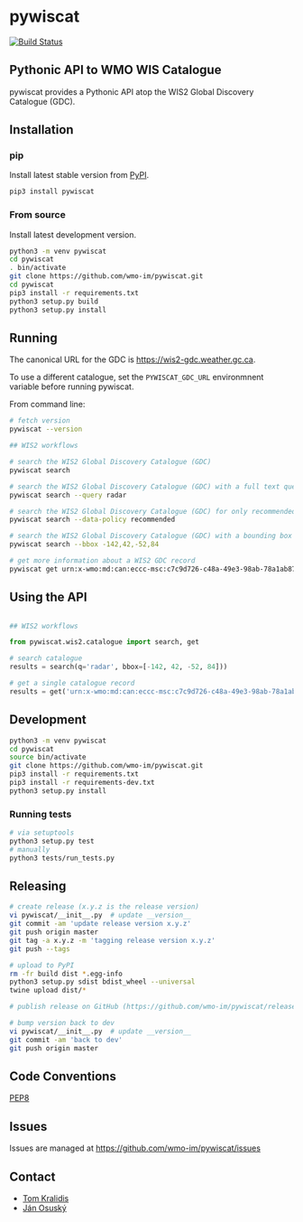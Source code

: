 # pywiscat

[![Build Status](https://github.com/wmo-im/pywiscat/workflows/build%20%E2%9A%99%EF%B8%8F/badge.svg)](https://github.com/wmo-im/pywiscat/actions)

## Pythonic API to WMO WIS Catalogue

pywiscat provides a Pythonic API atop the WIS2 Global Discovery Catalogue (GDC).

## Installation

### pip

Install latest stable version from [PyPI](https://pypi.org/project/pywiscat).

```bash
pip3 install pywiscat
```

### From source

Install latest development version.

```bash
python3 -m venv pywiscat
cd pywiscat
. bin/activate
git clone https://github.com/wmo-im/pywiscat.git
cd pywiscat
pip3 install -r requirements.txt
python3 setup.py build
python3 setup.py install
```

## Running

The canonical URL for the GDC is https://wis2-gdc.weather.gc.ca.

To use a different catalogue, set the `PYWISCAT_GDC_URL` environmnent variable before running pywiscat.

From command line:

```bash
# fetch version
pywiscat --version

## WIS2 workflows

# search the WIS2 Global Discovery Catalogue (GDC)
pywiscat search

# search the WIS2 Global Discovery Catalogue (GDC) with a full text query
pywiscat search --query radar

# search the WIS2 Global Discovery Catalogue (GDC) for only recommended data
pywiscat search --data-policy recommended

# search the WIS2 Global Discovery Catalogue (GDC) with a bounding box query
pywiscat search --bbox -142,42,-52,84

# get more information about a WIS2 GDC record
pywiscat get urn:x-wmo:md:can:eccc-msc:c7c9d726-c48a-49e3-98ab-78a1ab87cda8
```

## Using the API
```python

## WIS2 workflows

from pywiscat.wis2.catalogue import search, get

# search catalogue
results = search(q='radar', bbox=[-142, 42, -52, 84]))

# get a single catalogue record
results = get('urn:x-wmo:md:can:eccc-msc:c7c9d726-c48a-49e3-98ab-78a1ab87cda8')
```


## Development

```bash
python3 -m venv pywiscat
cd pywiscat
source bin/activate
git clone https://github.com/wmo-im/pywiscat.git
pip3 install -r requirements.txt
pip3 install -r requirements-dev.txt
python3 setup.py install
```

### Running tests

```bash
# via setuptools
python3 setup.py test
# manually
python3 tests/run_tests.py
```

## Releasing

```bash
# create release (x.y.z is the release version)
vi pywiscat/__init__.py  # update __version__
git commit -am 'update release version x.y.z'
git push origin master
git tag -a x.y.z -m 'tagging release version x.y.z'
git push --tags

# upload to PyPI
rm -fr build dist *.egg-info
python3 setup.py sdist bdist_wheel --universal
twine upload dist/*

# publish release on GitHub (https://github.com/wmo-im/pywiscat/releases/new)

# bump version back to dev
vi pywiscat/__init__.py  # update __version__
git commit -am 'back to dev'
git push origin master
```

## Code Conventions

[PEP8](https://www.python.org/dev/peps/pep-0008)

## Issues

Issues are managed at https://github.com/wmo-im/pywiscat/issues

## Contact

* [Tom Kralidis](https://github.com/tomkralidis)
* [Ján Osuský](https://github.com/josusky)
